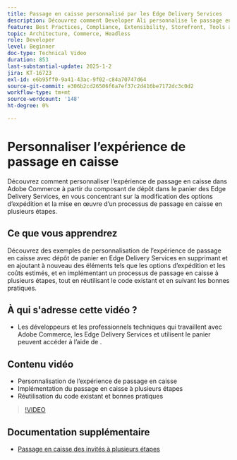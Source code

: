 ```yaml
---
title: Passage en caisse personnalisé par les Edge Delivery Services
description: Découvrez comment Developer Ali personnalise le passage en caisse Adobe Commerce, y compris les options de diffusion et le passage en caisse à plusieurs étapes, en utilisant les bonnes pratiques et la réutilisation du code. ​
feature: Best Practices, Compliance, Extensibility, Storefront, Tools and External Services
topic: Architecture, Commerce, Headless
role: Developer
level: Beginner
doc-type: Technical Video
duration: 853
last-substantial-update: 2025-1-2
jira: KT-16723
exl-id: e6b95ff0-9a41-43ac-9f02-c84a70747d64
source-git-commit: e306b2cd26506f6a7ef37c2d416be7172dc3c0d2
workflow-type: tm+mt
source-wordcount: '148'
ht-degree: 0%

---
```


# Personnaliser l’expérience de passage en caisse

Découvrez comment personnaliser l’expérience de passage en caisse dans Adobe Commerce à partir du composant de dépôt dans le panier des Edge Delivery Services, en vous concentrant sur la modification des options d’expédition et la mise en œuvre d’un processus de passage en caisse en plusieurs étapes.

## Ce que vous apprendrez

Découvrez des exemples de personnalisation de l’expérience de passage en caisse avec dépôt de panier en Edge Delivery Services en supprimant et en ajoutant à nouveau des éléments tels que les options d’expédition et les coûts estimés, et en implémentant un processus de passage en caisse à plusieurs étapes, tout en réutilisant le code existant et en suivant les bonnes pratiques. &#x200B;

## À qui s&#39;adresse cette vidéo ?

* Les développeurs et les professionnels techniques qui travaillent avec Adobe Commerce, les Edge Delivery Services et utilisent le panier peuvent accéder à l’aide de .

## Contenu vidéo

* Personnalisation de l’expérience de passage en caisse &#x200B;
* Implémentation du passage en caisse à plusieurs étapes&#x200B;
* Réutilisation du code existant et bonnes pratiques

>[!VIDEO](https://video.tv.adobe.com/v/3442652?learn=on&captions=fre_fr)

## Documentation supplémentaire

* [Passage en caisse des invités à plusieurs étapes](https://experienceleague.adobe.com/developer/commerce/storefront/dropins/checkout/tutorials/multi-step/?lang=fr)
